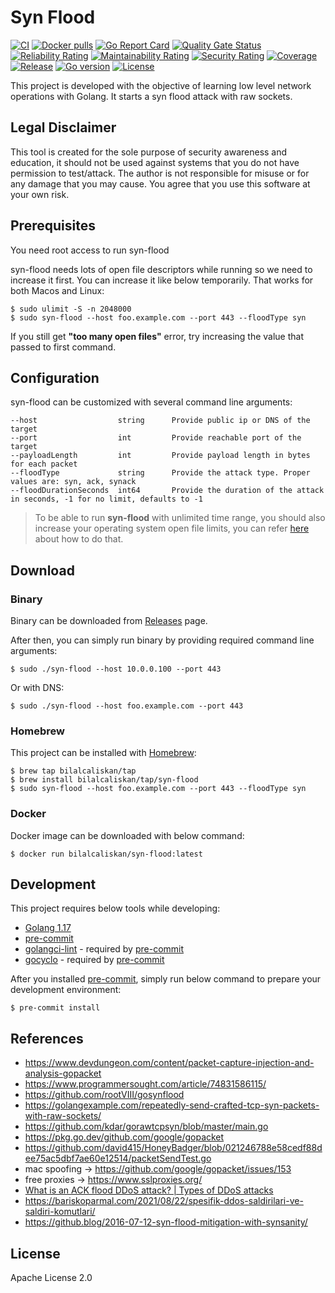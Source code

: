 # Syn Flood

[![CI](https://github.com/bilalcaliskan/syn-flood/workflows/CI/badge.svg?event=push)](https://github.com/bilalcaliskan/syn-flood/actions?query=workflow%3ACI)
[![Docker pulls](https://img.shields.io/docker/pulls/bilalcaliskan/syn-flood)](https://hub.docker.com/r/bilalcaliskan/syn-flood/)
[![Go Report Card](https://goreportcard.com/badge/github.com/bilalcaliskan/syn-flood)](https://goreportcard.com/report/github.com/bilalcaliskan/syn-flood)
[![Quality Gate Status](https://sonarcloud.io/api/project_badges/measure?project=bilalcaliskan_syn-flood&metric=alert_status)](https://sonarcloud.io/summary/new_code?id=bilalcaliskan_syn-flood)
[![Reliability Rating](https://sonarcloud.io/api/project_badges/measure?project=bilalcaliskan_syn-flood&metric=reliability_rating)](https://sonarcloud.io/summary/new_code?id=bilalcaliskan_syn-flood)
[![Maintainability Rating](https://sonarcloud.io/api/project_badges/measure?project=bilalcaliskan_syn-flood&metric=sqale_rating)](https://sonarcloud.io/summary/new_code?id=bilalcaliskan_syn-flood)
[![Security Rating](https://sonarcloud.io/api/project_badges/measure?project=bilalcaliskan_syn-flood&metric=security_rating)](https://sonarcloud.io/summary/new_code?id=bilalcaliskan_syn-flood)
[![Coverage](https://sonarcloud.io/api/project_badges/measure?project=bilalcaliskan_syn-flood&metric=coverage)](https://sonarcloud.io/summary/new_code?id=bilalcaliskan_syn-flood)
[![Release](https://img.shields.io/github/release/bilalcaliskan/syn-flood.svg)](https://github.com/bilalcaliskan/syn-flood/releases/latest)
[![Go version](https://img.shields.io/github/go-mod/go-version/bilalcaliskan/syn-flood)](https://github.com/bilalcaliskan/syn-flood)
[![License](https://img.shields.io/badge/License-Apache%202.0-blue.svg)](https://opensource.org/licenses/Apache-2.0)

This project is developed with the objective of learning low level network operations with Golang. It starts a syn flood attack
with raw sockets.

## Legal Disclaimer
This tool is created for the sole purpose of security awareness and education, it should not be used against systems
that you do not have permission to test/attack. The author is not responsible for misuse or for any damage that you
may cause. You agree that you use this software at your own risk.

## Prerequisites
You need root access to run syn-flood

syn-flood needs lots of open file descriptors while running so we need to increase it first. You can increase it like below
temporarily. That works for both Macos and Linux:

```shell
$ sudo ulimit -S -n 2048000
$ sudo syn-flood --host foo.example.com --port 443 --floodType syn
```

If you still get **"too many open files"** error, try increasing the value that passed to first command.

## Configuration
syn-flood can be customized with several command line arguments:
```
--host                  string      Provide public ip or DNS of the target
--port                  int         Provide reachable port of the target
--payloadLength         int         Provide payload length in bytes for each packet
--floodType             string      Provide the attack type. Proper values are: syn, ack, synack
--floodDurationSeconds  int64       Provide the duration of the attack in seconds, -1 for no limit, defaults to -1
```

> To be able to run **syn-flood** with unlimited time range, you should also increase your operating system open file
> limits, you can refer [here](https://www.tecmint.com/increase-set-open-file-limits-in-linux/) about how to do that.

## Download
### Binary
Binary can be downloaded from [Releases](https://github.com/bilalcaliskan/syn-flood/releases) page.

After then, you can simply run binary by providing required command line arguments:
```shell
$ sudo ./syn-flood --host 10.0.0.100 --port 443
```

Or with DNS:
```shell
$ sudo ./syn-flood --host foo.example.com --port 443
```

### Homebrew
This project can be installed with [Homebrew](https://brew.sh/):
```shell
$ brew tap bilalcaliskan/tap
$ brew install bilalcaliskan/tap/syn-flood
$ sudo syn-flood --host foo.example.com --port 443 --floodType syn
```

### Docker
Docker image can be downloaded with below command:
```shell
$ docker run bilalcaliskan/syn-flood:latest
```

## Development
This project requires below tools while developing:
- [Golang 1.17](https://golang.org/doc/go1.17)
- [pre-commit](https://pre-commit.com/)
- [golangci-lint](https://golangci-lint.run/usage/install/) - required by [pre-commit](https://pre-commit.com/)
- [gocyclo](https://github.com/fzipp/gocyclo) - required by [pre-commit](https://pre-commit.com/)

After you installed [pre-commit](https://pre-commit.com/), simply run below command to prepare your development environment:
```shell
$ pre-commit install
```

## References
- https://www.devdungeon.com/content/packet-capture-injection-and-analysis-gopacket
- https://www.programmersought.com/article/74831586115/
- https://github.com/rootVIII/gosynflood
- https://golangexample.com/repeatedly-send-crafted-tcp-syn-packets-with-raw-sockets/
- https://github.com/kdar/gorawtcpsyn/blob/master/main.go
- https://pkg.go.dev/github.com/google/gopacket
- https://github.com/david415/HoneyBadger/blob/021246788e58cedf88dee75ac5dbf7ae60e12514/packetSendTest.go
- mac spoofing -> https://github.com/google/gopacket/issues/153
- free proxies -> https://www.sslproxies.org/
- [What is an ACK flood DDoS attack? | Types of DDoS attacks](https://www.cloudflare.com/tr-tr/learning/ddos/what-is-an-ack-flood/)
- https://bariskoparmal.com/2021/08/22/spesifik-ddos-saldirilari-ve-saldiri-komutlari/
- https://github.blog/2016-07-12-syn-flood-mitigation-with-synsanity/

## License
Apache License 2.0
